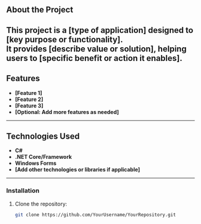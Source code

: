 ## About the Project

This project is a **[type of application]** designed to **[key purpose or functionality]**.  
It provides **[describe value or solution]**, helping users to **[specific benefit or action it enables].**
---

## Features
- **[Feature 1]**
- **[Feature 2]**
- **[Feature 3]**
- **[Optional: Add more features as needed]**

---

## Technologies Used
- **C#**
- **.NET Core/Framework**
- **Windows Forms**
- **[Add other technologies or libraries if applicable]**

---

### Installation
1. Clone the repository:
   ```bash
   git clone https://github.com/YourUsername/YourRepository.git
